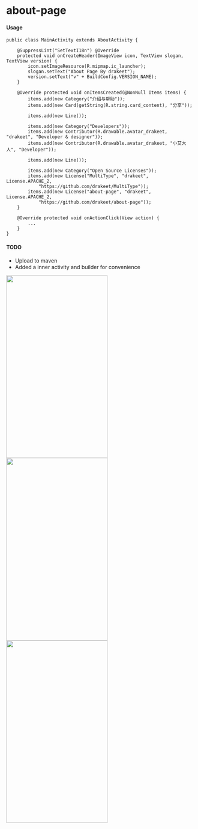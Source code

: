 # about-page

#### Usage

```
public class MainActivity extends AboutActivity {

    @SuppressLint("SetTextI18n") @Override
    protected void onCreateHeader(ImageView icon, TextView slogan, TextView version) {
        icon.setImageResource(R.mipmap.ic_launcher);
        slogan.setText("About Page By drakeet");
        version.setText("v" + BuildConfig.VERSION_NAME);
    }

    @Override protected void onItemsCreated(@NonNull Items items) {
        items.add(new Category("介绍与帮助"));
        items.add(new Card(getString(R.string.card_content), "分享"));

        items.add(new Line());

        items.add(new Category("Developers"));
        items.add(new Contributor(R.drawable.avatar_drakeet, "drakeet", "Developer & designer"));
        items.add(new Contributor(R.drawable.avatar_drakeet, "小艾大人", "Developer"));

        items.add(new Line());

        items.add(new Category("Open Source Licenses"));
        items.add(new License("MultiType", "drakeet", License.APACHE_2,
            "https://github.com/drakeet/MultiType"));
        items.add(new License("about-page", "drakeet", License.APACHE_2,
            "https://github.com/drakeet/about-page"));
    }

    @Override protected void onActionClick(View action) {
        ...
    }
}
```

#### TODO

- Upload to maven
- Added a inner activity and builder for convenience

<img src="http://ww3.sinaimg.cn/large/86e2ff85gw1f8wrhh1grlj20k00zk41i.jpg" width=270 height=486/> <img src="http://ww3.sinaimg.cn/large/86e2ff85gw1f8wrhv6958j20k00zkjtb.jpg" width=270 height=486/> <img src="http://ww4.sinaimg.cn/large/86e2ff85gw1f8wri3lpwqj20k00zkmzf.jpg" width=270 height=486/>
